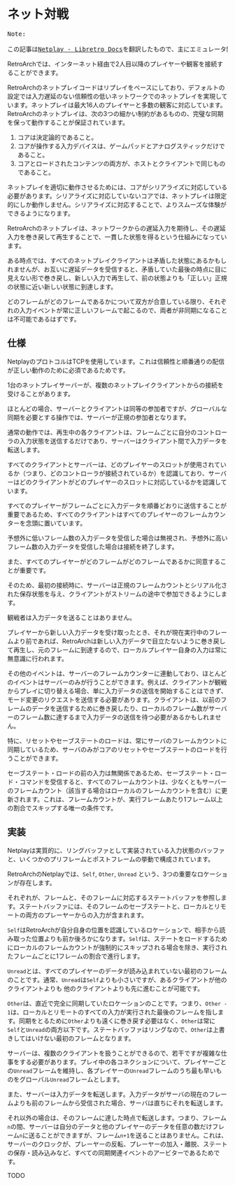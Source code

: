 # ネット対戦

<pre>
Note: 

この記事は<a href="https://docs.libretro.com/development/retroarch/netplay/">Netplay - Libretro Docs</a>を翻訳したもので、主にエミュレータ開発者向けです。
</pre>

RetroArchでは、インターネット経由で2人目以降のプレイヤーや観客を接続することができます。

RetroArchのネットプレイコードはリプレイをベースにしており、デフォルトの設定では入力遅延のない信頼性の低いネットワークでのネットプレイを実現しています。ネットプレイは最大16人のプレイヤーと多数の観客に対応しています。RetroArchのネットプレイは、次の3つの細かい制約があるものの、完璧な同期を保って動作することが保証されています。

1. コアは決定論的であること。
2. コアが操作する入力デバイスは、ゲームパッドとアナログスティックだけであること。
3. コアとロードされたコンテンツの両方が、ホストとクライアントで同じものであること。

ネットプレイを適切に動作させるためには、コアがシリアライズに対応している必要があります。シリアライズに対応していないコアでは、ネットプレイは限定的にしか動作しません。シリアライズに対応することで、よりスムーズな体験ができるようになります。

RetroArchのネットプレイは、ネットワークからの遅延入力を期待し、その遅延入力を巻き戻して再生することで、一貫した状態を得るという仕組みになっています。

ある時点では、すべてのネットプレイクライアントは矛盾した状態にあるかもしれませんが、お互いに遅延データを受信すると、矛盾していた最後の時点に目に見えない形で巻き戻し、新しい入力で再生して、前の状態よりも「正しい」正規の状態に近い新しい状態に到達します。

どのフレームがどのフレームであるかについて双方が合意している限り、それぞれの入力イベントが常に正しいフレームで起こるので、両者が非同期になることは不可能であるはずです。

## 仕様

NetplayのプロトコルはTCPを使用しています。これは信頼性と順番通りの配信が正しい動作のために必須であるためです。

1台のネットプレイサーバーが、複数のネットプレイクライアントからの接続を受けることがあります。

ほとんどの場合、サーバーとクライアントは同等の参加者ですが、グローバルな同期を必要とする操作では、サーバーが正規の参加者となります。

通常の動作では、再生中の各クライアントは、フレームごとに自分のコントローラの入力状態を送信するだけであり、サーバーはクライアント間で入力データを転送します。

すべてのクライアントとサーバーは、どのプレイヤーのスロットが使用されているか（つまり、どのコントローラが接続されているか）を認識しており、サーバーはどのクライアントがどのプレイヤーのスロットに対応しているかを認識しています。

すべてのプレイヤーがフレームごとに入力データを順番どおりに送信することが重要であるため、すべてのクライアントはすべてのプレイヤーのフレームカウンターを念頭に置いています。

予想外に低いフレーム数の入力データを受信した場合は無視され、予想外に高いフレーム数の入力データを受信した場合は接続を終了します。

また、すべてのプレイヤーがどのフレームがどのフレームであるかに同意することが重要です。

そのため、最初の接続時に、サーバーは正規のフレームカウントとシリアル化された保存状態を与え、クライアントがストリームの途中で参加できるようにします。

観戦者は入力データを送ることはありません。

プレイヤーから新しい入力データを受け取ったとき、それが現在実行中のフレームより前であれば、RetroArchは新しい入力データで目立たないように巻き戻して再生し、元のフレームに到達するので、ローカルプレイヤー自身の入力は常に無意識に行われます。

その他のイベントは、サーバーのフレームカウンターに連動しており、ほとんどのイベントはサーバーのみが行うことができます。例えば、クライアントが観戦からプレイに切り替える場合、単に入力データの送信を開始することはできず、モード変更のリクエストを送信する必要があります。クライアントは、以前のフレームのデータを送信するために巻き戻したり、ローカルのフレーム数がサーバーのフレーム数に達するまで入力データの送信を待つ必要があるかもしれません。

特に、リセットやセーブステートのロードは、常にサーバのフレームカウントに同期しているため、サーバのみがコアのリセットやセーブステートのロードを行うことができます。

セーブステート・ロードの前の入力は無関係であるため、セーブステート・ロード・コマンドを受信すると、すべてのフレームカウントは、少なくともサーバーのフレームカウント（該当する場合はローカルのフレームカウントを含む）に更新されます。これは、フレームカウントが、実行フレームあたり1フレーム以上の割合でスキップする唯一の条件です。

## 実装

Netplayは実質的に、リングバッファとして実装されている入力状態のバッファと、いくつかのプリフレームとポストフレームの挙動で構成されています。

RetroArchのNetplayでは、`Self`, `Other`, `Unread` という、3つの重要なロケーションが存在します。

それぞれが、フレームと、そのフレームに対応するステートバッファを参照します。ステートバッファには、そのフレームのセーブステートと、ローカルとリモートの両方のプレーヤーからの入力が含まれます。

`Self`はRetroArchが自分自身の位置を認識しているロケーションで、相手から読み取った位置よりも前か後ろかになります。`Self`は、ステートをロードするためにローカルのフレームカウントが強制的にスキップされる場合を除き、実行されたフレームごとに1フレームの割合で進行します。

`Unread`とは、すべてのプレイヤーのデータが読み込まれていない最初のフレームのことです。通常、`Unread`は`Self`よりも小さいですが、あるクライアントが他のクライアントよりも 他のクライアントよりも先に進むことが可能です。

`Other`は、直近で完全に同期していたロケーションのことです。つまり、`Other - 1`は、ローカルとリモートのすべての入力が実行された最後のフレームを指します。同期をとるために`Other`よりも遠くに巻き戻す必要はなく、`Other`は常に`Self`と`Unread`の両方以下です。ステートバッファはリングなので、`Other`は上書きしてはいけない最初のフレームとなります。

サーバーは、複数のクライアントを扱うことができるので、若干ですが複雑な仕事をする必要があります。プレイ中の各コネクションについて、プレイヤーごとの`Unread`フレームを維持し、各プレイヤーの`Unread`フレームのうち最も早いものをグローバル`Unread`フレームとします。

また、サーバーは入力データを転送します。入力データがサーバの現在のフレームよりも前のフレームから受信された場合、サーバは直ちにそれを転送します。

それ以外の場合は、そのフレームに達した時点で転送します。つまり、フレーム`n`の間、サーバーは自分のデータと他のプレイヤーのデータを任意の数だけフレーム`n`に送ることができますが、フレーム`n+1`を送ることはありません。これは、サーバーのクロックが、プレーヤーの反転、プレーヤーの加入・離脱、ステートの保存・読み込みなど、すべての同期関連イベントのアービターであるためです。

TODO

